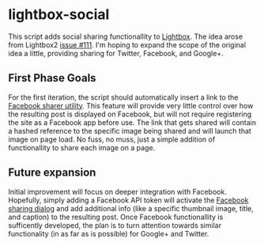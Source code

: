 # lightbox-social

This script adds social sharing functionallity to [Lightbox](https://github.com/lokesh/lightbox2). The idea arose from Lightbox2 [issue #111](https://github.com/lokesh/lightbox2/issues/111). I'm hoping to expand the scope of the original idea a little, providing sharing for Twitter, Facebook, and Google+. 

## First Phase Goals
For the first iteration, the script should automatically insert a link to the [Facebook sharer utility](https://developers.facebook.com/docs/plugins/share-button/#faqdialog). This feature will provide very little control over how the resulting post is displayed on Facebook, but will not require registering the site as a Facebook app before use. The link that gets shared will contain a hashed reference to the specific image being shared and will launch that image on page load. No fuss, no muss, just a simple addition of functionallity to share each image on a page.

## Future expansion
Initial improvement will focus on deeper integration with Facebook. Hopefully, simply adding a Facebook API token will activate the [Facebook sharing dialog](https://developers.facebook.com/docs/reference/dialogs/feed/) and add additional info (like a specific thumbnail image, title, and caption) to the resulting post. Once Facebook functionallity is sufficently developed, the plan is to turn attention towards similar functionality (in as far as is possible) for Google+ and Twitter.
